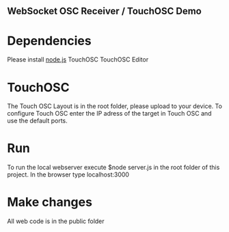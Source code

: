 ## WebSocket OSC Receiver / TouchOSC Demo

# Dependencies
Please install [node.js](https://nodejs.org) 
TouchOSC
TouchOSC Editor

# TouchOSC
The Touch OSC Layout is in the root folder, please upload to your device. To configure Touch OSC enter
the IP adress of the target in Touch OSC and use the default ports.

# Run
To run the local webserver execute $node server.js in the root folder of this project. 
In the browser type localhost:3000


# Make changes
All web code is in the public folder


